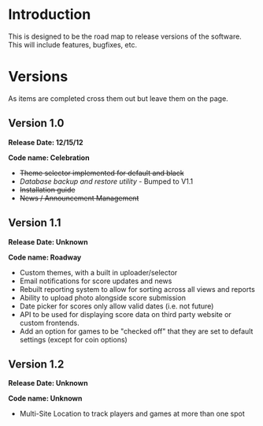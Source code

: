 # Introduction #

This is designed to be the road map to release versions of the software. This will include features, bugfixes, etc.


# Versions #
As items are completed cross them out but leave them on the page.

## Version 1.0 ##
**Release Date: 12/15/12**

**Code name: Celebration**

  * ~~Theme selector implemented for default and black~~
  * _Database backup and restore utility_ - Bumped to V1.1
  * ~~Installation guide~~
  * ~~News / Announcement Management~~

## Version 1.1 ##
**Release Date: Unknown**

**Code name: Roadway**

  * Custom themes, with a built in uploader/selector
  * Email notifications for score updates and news
  * Rebuilt reporting system to allow for sorting across all views and reports
  * Ability to upload photo alongside score submission
  * Date picker for scores only allow valid dates (i.e. not future)
  * API to be used for displaying score data on third party website or custom frontends.
  * Add an option for games to be "checked off" that they are set to default settings (except for coin options)

## Version 1.2 ##
**Release Date: Unknown**

**Code name: Unknown**

  * Multi-Site Location to track players and games at more than one spot